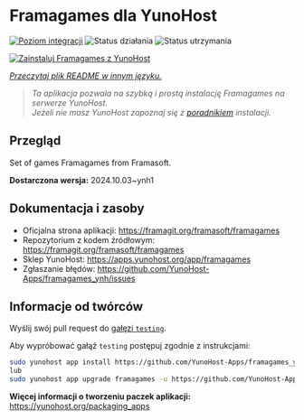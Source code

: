 <!--
To README zostało automatycznie wygenerowane przez <https://github.com/YunoHost/apps/tree/master/tools/readme_generator>
Nie powinno być ono edytowane ręcznie.
-->

# Framagames dla YunoHost

[![Poziom integracji](https://apps.yunohost.org/badge/integration/framagames)](https://ci-apps.yunohost.org/ci/apps/framagames/)
![Status działania](https://apps.yunohost.org/badge/state/framagames)
![Status utrzymania](https://apps.yunohost.org/badge/maintained/framagames)

[![Zainstaluj Framagames z YunoHost](https://install-app.yunohost.org/install-with-yunohost.svg)](https://install-app.yunohost.org/?app=framagames)

*[Przeczytaj plik README w innym języku.](./ALL_README.md)*

> *Ta aplikacja pozwala na szybką i prostą instalację Framagames na serwerze YunoHost.*  
> *Jeżeli nie masz YunoHost zapoznaj się z [poradnikiem](https://yunohost.org/install) instalacji.*

## Przegląd

Set of games Framagames from Framasoft.

**Dostarczona wersja:** 2024.10.03~ynh1
## Dokumentacja i zasoby

- Oficjalna strona aplikacji: <https://framagit.org/framasoft/framagames>
- Repozytorium z kodem źródłowym: <https://framagit.org/framasoft/framagames>
- Sklep YunoHost: <https://apps.yunohost.org/app/framagames>
- Zgłaszanie błędów: <https://github.com/YunoHost-Apps/framagames_ynh/issues>

## Informacje od twórców

Wyślij swój pull request do [gałęzi `testing`](https://github.com/YunoHost-Apps/framagames_ynh/tree/testing).

Aby wypróbować gałąź `testing` postępuj zgodnie z instrukcjami:

```bash
sudo yunohost app install https://github.com/YunoHost-Apps/framagames_ynh/tree/testing --debug
lub
sudo yunohost app upgrade framagames -u https://github.com/YunoHost-Apps/framagames_ynh/tree/testing --debug
```

**Więcej informacji o tworzeniu paczek aplikacji:** <https://yunohost.org/packaging_apps>
